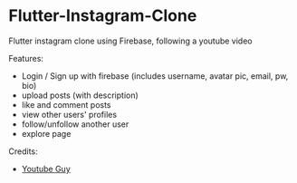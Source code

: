 # Flutter-Instagram-Clone
Flutter instagram clone using Firebase, following a youtube video

Features: 
- Login / Sign up with firebase (includes username, avatar pic, email, pw, bio)
- upload posts (with description)
- like and comment posts
- view other users' profiles
- follow/unfollow another user
- explore page
 

Credits:
- [Youtube Guy](https://www.youtube.com/watch?v=mEPm9w5QlJM)  
